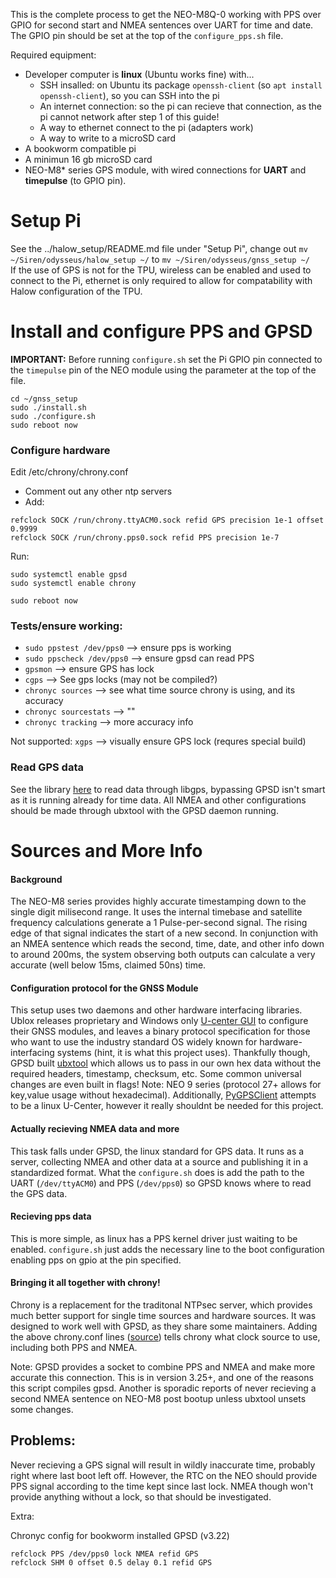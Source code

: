 This is the complete process to get the NEO-M8Q-0 working with PPS over GPIO for second start and NMEA sentences over UART for time and date.  The GPIO pin should be set at the top of the `configure_pps.sh` file.

Required equipment:
- Developer computer is **linux** (Ubuntu works fine) with...
    - SSH insalled: on Ubuntu its package `openssh-client` (so `apt install openssh-client`), so you can SSH into the pi
    - An internet connection: so the pi can recieve that connection, as the pi cannot network after step 1 of this guide!
    - A way to ethernet connect to the pi (adapters work)
    - A way to write to a microSD card
- A bookworm compatible pi
- A minimun 16 gb microSD card
- NEO-M8* series GPS module, with wired connections for **UART** and **timepulse** (to GPIO pin).

# Setup Pi
See the ../halow_setup/README.md file under "Setup Pi", change out `mv ~/Siren/odysseus/halow_setup ~/` to `mv ~/Siren/odysseus/gnss_setup ~/`  
If the use of GPS is not for the TPU, wireless can be enabled and used to connect to the Pi, ethernet is only required to allow for compatability with Halow configuration of the TPU.

# Install and configure PPS and GPSD
**IMPORTANT:** Before running `configure.sh` set the Pi GPIO pin connected to the `timepulse` pin of the NEO module using the parameter at the top of the file.
```
cd ~/gnss_setup
sudo ./install.sh
sudo ./configure.sh
sudo reboot now
```

### Configure hardware
Edit /etc/chrony/chrony.conf 
- Comment out any other ntp servers
- Add:
```
refclock SOCK /run/chrony.ttyACM0.sock refid GPS precision 1e-1 offset 0.9999
refclock SOCK /run/chrony.pps0.sock refid PPS precision 1e-7
```

Run:
```
sudo systemctl enable gpsd
sudo systemctl enable chrony

sudo reboot now
```

### Tests/ensure working:
- `sudo ppstest /dev/pps0` --> ensure pps is working  
- `sudo ppscheck /dev/pps0` --> ensure gpsd can read PPS  
- `gpsmon` --> ensure GPS has lock  
- `cgps` --> See gps locks  (may not be compiled?)  
- `chronyc sources` --> see what time source chrony is using, and its accuracy  
- `chronyc sourcestats` --> ""
- `chronyc tracking` --> more accuracy info  

Not supported: `xgps` --> visually ensure GPS lock (requres special build)  

### Read GPS data
See the library [here](https://gpsd.io/libgps.html) to read data through libgps, bypassing GPSD isn't smart as it is running already for time data.  All NMEA and other configurations should be made through ubxtool with the GPSD daemon running.

# Sources and More Info

#### Background
The NEO-M8 series provides highly accurate timestamping down to the single digit milisecond range.  It uses the internal timebase and satellite frequency calculations generate a 1 Pulse-per-second signal.  The rising edge of that signal indicates the start of a new second.  In conjunction with an NMEA sentence which reads the second, time, date, and other info down to around 200ms, the system observing both outputs can calculate a very accurate (well below 15ms, claimed 50ns) time.

#### Configuration protocol for the GNSS Module
This setup uses two daemons and other hardware interfacing libraries.  Ublox releases proprietary and Windows only [U-center GUI](https://www.u-blox.com/en/product/u-center) to configure their GNSS modules, and leaves a binary protocol specification for those who want to use the industry standard OS widely known for hardware-interfacing systems (hint, it is what this project uses).  Thankfully though, GPSD built [ubxtool](https://gpsd.gitlab.io/gpsd/ubxtool.html) which allows us to pass in our own hex data without the required headers, timestamp, checksum, etc.  Some common universal changes are even built in flags! Note: NEO 9 series (protocol 27+ allows for key,value usage without hexadecimal).  Additionally, [PyGPSClient](https://github.com/semuconsulting/PyGPSClient#cli) attempts to be a linux U-Center, however it really shouldnt be needed for this project.

#### Actually recieving NMEA data and more
This task falls under GPSD, the linux standard for GPS data.  It runs as a server, collecting NMEA and other data at a source and publishing it in a standardized format.  What the `configure.sh` does is add the path to the UART (`/dev/ttyACM0`) and PPS (`/dev/pps0`) so GPSD knows where to read the GPS data.

#### Recieving pps data
This is more simple, as linux has a PPS kernel driver just waiting to be enabled. `configure.sh` just adds the necessary line to the boot configuration enabling pps on gpio at the pin specified.

#### Bringing it all together with chrony!
Chrony is a replacement for the traditonal NTPsec server, which provides much better support for single time sources and hardware sources.  It was designed to work well with GPSD, as they share some maintainers.  Adding the above chrony.conf lines ([source](https://chrony-project.org/faq.html#_how_should_chronyd_be_configured_with_gpsd)) tells chrony what clock source to use, including both PPS and NMEA.

Note: GPSD provides a socket to combine PPS and NMEA and make more accurate this connection.  This is in version 3.25+, and one of the reasons this script compiles gpsd.  Another is sporadic reports of never recieving a second NMEA sentence on NEO-M8 post bootup unless ubxtool unsets some changes.


## Problems:
Never recieving a GPS signal will result in wildly inaccurate time, probably right where last boot left off. However, the RTC on the NEO should provide PPS signal according to the time kept since last lock.  NMEA though won't provide anything without a lock, so that should be investigated.

Extra:

Chronyc config for bookworm installed GPSD (v3.22)
```
refclock PPS /dev/pps0 lock NMEA refid GPS
refclock SHM 0 offset 0.5 delay 0.1 refid GPS
```

